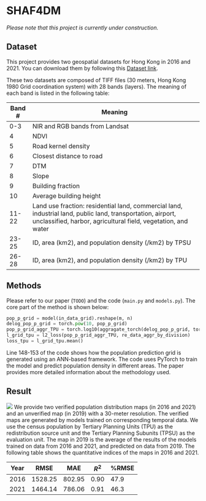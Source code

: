 # SHAF4DM

*Please note that this project is currently under construction.*

## Dataset

This project provides two geospatial datasets for Hong Kong in 2016 and 2021. You can download them by following this [Dataset link](https://drive.google.com/drive/folders/1-HIdq1tPI3eqSXbCDcV-qN29adj8fgjg?usp=sharing).

These two datasets are composed of TIFF files (30 meters, Hong Kong 1980 Grid coordination system) with 28 bands (layers). The meaning of each band is listed in the following table:

| Band # | Meaning |
| --- | --- |
| 0-3 | NIR and RGB bands from Landsat |
| 4 | NDVI |
| 5 | Road kernel density |
| 6 | Closest distance to road |
| 7 | DTM |
| 8 | Slope |
| 9 | Building fraction |
| 10 | Average building height |
| 11-22 | Land use fraction: residential land, commercial land, industrial land, public land, transportation, airport, unclassified, harbor, agricultural field, vegetation, and water |
| 23-25 | ID, area (km2), and population density (/km2) by TPSU |
| 26-28 | ID, area (km2), and population density (/km2) by TPU |

## Methods

Please refer to our paper (`TODO`) and the code (`main.py` and `models.py`). The core part of the method is shown below:

```python
pop_p_grid = model(in_data_grid).reshape(m, n)
delog_pop_p_grid = torch.pow(10, pop_p_grid)
pop_p_grid_aggr_TPU = torch.log10(aggragate_torch(delog_pop_p_grid, torch.from_numpy(RegionMask[1]))[1:]).squeeze(-1)
l_grid_tpu = l2_loss(pop_p_grid_aggr_TPU, re_data_aggr_by_division)
loss_tpu = l_grid_tpu.mean()
```

Line 148-153 of the code shows how the population prediction grid is generated using an ANN-based framework. The code uses PyTorch to train the model and predict population density in different areas. The paper provides more detailed information about the methodology used.

## Result
![](PopDensity.png)
We provide two verified population distribution maps (in 2016 and 2021) and an unverified map (in 2019) with a 30-meter resolution. The verified maps are generated by models trained on corresponding temporal data. We use the census population by Tertiary Planning Units (TPU) as the redistribution source unit and the Tertiary Planning Subunits (TPSU) as the evaluation unit. The map in 2019 is the average of the results of the models trained on data from 2016 and 2021, and predicted on data from 2019. The following table shows the quantitative indices of the maps in 2016 and 2021.

| Year | RMSE    | MAE     | $R^2$     | %RMSE   |
|------|---------|---------|---------|---------|
| 2016 | 1528.25 | 802.95  | 0.90    | 47.9    |
| 2021 | 1464.14 | 786.06  | 0.91    | 46.3    |







